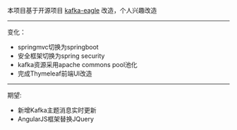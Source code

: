 本项目基于开源项目 [kafka-eagle]("https://github.com/smartloli/kafka-eagle") 改造，个人兴趣改造

---
变化：
- springmvc切换为springboot
- 安全框架切换为spring security
- kafka资源采用apache commons pool池化
- 完成Thymeleaf前端UI改造

---
期望:
- 新增Kafka主题消息实时更新
- AngularJS框架替换JQuery